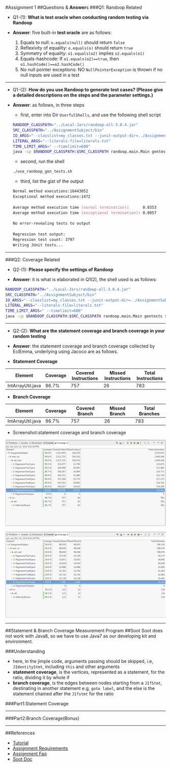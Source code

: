 #Assignment 1
##Questions & **Answer**s
###Q1: Randoop Related
- Q1-(1): **What is test oracle when conducting random testing via Randoop**

- **Answer**: five built-in **test oracle** are as follows:
  1. Equals to null: `o.equals(null)` should return `false`
  1. Reflexivity of equality: `o.equals(o)` should return `true`
  1. Symmetry of equality: `o1.equals(o2)` implies `o2.equals(o1)`
  1. Equals-hashcode: If `o1.equals(o2)==true`, then `o1.hashCode()==o2.hashCode()`
  1. No null pointer exceptions: NO `NullPointerException` is thrown if no null inputs are used in a test

---

- Q1-(2): **How do you use Randoop to generate test cases? (Please give a detailed descriptions on the steps and the parameter settings.)**

- **Answer**: as follows, in three steps

  - first, enter into Dir `UserfulShells`, and use the following shell script

  ```zsh
  RANDOOP_CLASSPATH="../Local-Jars/randoop-all-3.0.4.jar"
  SRC_CLASSPATH="../AssignmentSubject/bin"
  IO_ARGS="--classlist=my_classes.txt --junit-output-dir=../AssignmentSubject/test_src --junit-package-name=util_test"
  LITERAL_ARGS="--literals-file=literals.txt"
  TIME_LIMIT_ARGS=" --timelimit=600"
  java -cp $RANDOOP_CLASSPATH:$SRC_CLASSPATH randoop.main.Main gentests $IO_ARGS $LITERAL_ARGS $TIME_LIMIT_ARGS
  ```

  - second, run the shell

  ```zsh
  ./use_randoop_gen_tests.sh
  ```

  - third, list the gist of the output
  ```zsh
  Normal method executions:16443052
  Exceptional method executions:1472

  Average method execution time (normal termination):      0.0353
  Average method execution time (exceptional termination): 0.0957

  No error-revealing tests to output

  Regression test output:
  Regression test count: 3797
  Writing JUnit tests...
  ```

---

###Q2: Coverage Related
- Q2-(1): **Please specify the settings of Randoop**

- **Answer**: it is what is elaborated in Q1(2), the shell used is as follows:

```zsh
RANDOOP_CLASSPATH="../Local-Jars/randoop-all-3.0.4.jar"
SRC_CLASSPATH="../AssignmentSubject/bin"
IO_ARGS="--classlist=my_classes.txt --junit-output-dir=../AssignmentSubject/test_src --junit-package-name=util_test"
LITERAL_ARGS="--literals-file=literals.txt"
TIME_LIMIT_ARGS=" --timelimit=600"
java -cp $RANDOOP_CLASSPATH:$SRC_CLASSPATH randoop.main.Main gentests $IO_ARGS $LITERAL_ARGS $TIME_LIMIT_ARGS
```

---

- Q2-(2): **What are the statement coverage and branch coverage in your random testing**
- **Answer**: the statement coverage and branch coverage collected by EclEmma, underlying using Jacoco are as follows.

- **Statement Coverage**

Element | Coverage | Covered Instructions | Missed Instructions | Total Instructions
--- | --- | --- | --- | ---
IntArrayUtil.java | 96.7% | 757 | 26 | 783



- **Branch Coverage**

Element | Coverage | Covered Branch | Missed Branch | Total Branches
--- | --- | --- | --- | ---
IntArrayUtil.java | 96.7% | 757 | 26 | 783

- Screenshot:statement coverage and branch coverage

![Statement Coverage](Pictures/statement_coverage.png)

![Branch Coverage](Pictures/branch_coverage.png)

---

##Statement & Branch Coverage Measurement Program
##Soot
Soot does not work with Java8, so we have to use Java7 as our developing kit and environment.

###Understanding
- here, in the jimple code, arguments passing should be skipped, i.e, `JIdentityStmt`, including `this` and other arguments
- **statement coverage**, is the vertices, represented as a statement, for the ratio, dividing it by whole if
- **branch coverage**, is the edges between nodes starting from a `JIfStmt`, destinating in another statement e.g, `goto label`, and the else is the statement chained
after the `JIfstmt` for the ratio

###Part1:Statement Coverage

---

###Part2:Branch Coverage(Bonus)

---

##References
- [Tutorial](../../../SoftwareAnalysis/References/workshop1/Tutorial_1.pdf)
- [Assignment Requirements](https://course.cse.ust.hk/comp5111/assignment/assignment1.html)
- [Assignment Faq](http://sccpu2.cse.ust.hk/wurongxin/faq.html)
- [Soot Doc](https://course.cse.ust.hk/comp5111/assignment/soot_tutorials/index.html)
